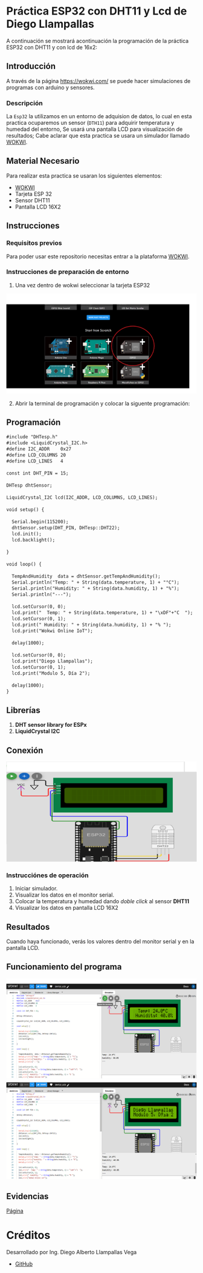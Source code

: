 # Práctica ESP32 con DHT11 y Lcd de Diego Llampallas

A continuación se mostrará acontinuación la programación de la práctica ESP32 con DHT11 y con lcd de 16x2:

## Introducción
A través de la página https://wokwi.com/  se puede hacer simulaciones de programas con arduino y sensores.
### Descripción

La ```Esp32``` la utilizamos en un entorno de adquision de datos, lo cual en esta practica ocuparemos un sensor (```DTH11```) para adquirir temperatura y humedad del entorno, Se usará una pantalla LCD para visualización de resultados; Cabe aclarar que esta practica se usara un simulador llamado [WOKWI](https://https://wokwi.com/).


## Material Necesario

Para realizar esta practica se usaran los siguientes elementos:

- [WOKWI](https://https://wokwi.com/)
- Tarjeta ESP 32
- Sensor DHT11
- Pantalla LCD 16X2



## Instrucciones

### Requisitos previos

Para poder usar este repositorio necesitas entrar a la plataforma [WOKWI](https://https://wokwi.com/).


### Instrucciones de preparación de entorno 
1. Una vez dentro de wokwi seleccionar la tarjeta ESP32

![](https://github.com/DiegoLlampallas/Practica-DHT22/blob/main/6.png?raw=true)

2. Abrir la terminal de programación y colocar la siguente programación:
## Programación

```
#include "DHTesp.h"
#include <LiquidCrystal_I2C.h>
#define I2C_ADDR    0x27
#define LCD_COLUMNS 20
#define LCD_LINES   4

const int DHT_PIN = 15;

DHTesp dhtSensor;

LiquidCrystal_I2C lcd(I2C_ADDR, LCD_COLUMNS, LCD_LINES);

void setup() {

  Serial.begin(115200);
  dhtSensor.setup(DHT_PIN, DHTesp::DHT22);
  lcd.init();
  lcd.backlight();

}

void loop() {

  TempAndHumidity  data = dhtSensor.getTempAndHumidity();
  Serial.println("Temp: " + String(data.temperature, 1) + "°C");
  Serial.println("Humidity: " + String(data.humidity, 1) + "%");
  Serial.println("---");
  
  lcd.setCursor(0, 0);
  lcd.print("  Temp: " + String(data.temperature, 1) + "\xDF"+"C  ");
  lcd.setCursor(0, 1);
  lcd.print(" Humidity: " + String(data.humidity, 1) + "% ");
  lcd.print("Wokwi Online IoT");

  delay(1000);

  lcd.setCursor(0, 0);
  lcd.print("Diego Llampallas");
  lcd.setCursor(0, 1);
  lcd.print("Modulo 5, Día 2");

  delay(1000);
}
```

## Librerías

1. **DHT sensor library for ESPx**
2. **LiquidCrystal I2C**

## Conexión

![](https://github.com/DiegoLlampallas/DHT11_LCD/blob/main/2.png?raw=true)

### Instrucciónes de operación

1. Iniciar simulador.
2. Visualizar los datos en el monitor serial.
3. Colocar la temperatura y humedad dando *doble click* al sensor **DHT11** 
4. Visualizar los datos en pantalla LCD 16X2

## Resultados

Cuando haya funcionado, verás los valores dentro del monitor serial y en la pantalla LCD.

## Funcionamiento del programa

![](https://github.com/DiegoLlampallas/DHT11_LCD/blob/main/3.png?raw=true)
![](https://github.com/DiegoLlampallas/DHT11_LCD/blob/main/4.png?raw=true)

## Evidencias

[Página](https://wokwi.com/projects/367153177232147457)


# Créditos

Desarrollado por Ing. Diego Alberto Llampallas Vega

- [GitHub](https://github.com/DiegoLlampallas)